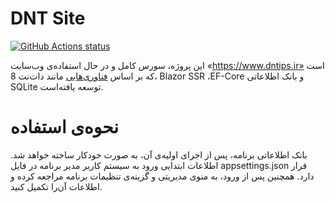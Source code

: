 ﻿# DNT Site

<p align="left">
  <a href="https://github.com/VahidN/DntSite">
     <img alt="GitHub Actions status" src="https://github.com/VahidN/DntSite/workflows/.NET%20Core%20Build/badge.svg">
  </a>
</p>

این پروژه، سورس کامل و در حال استفاده‌ی وب‌سایت «https://www.dntips.ir» است که بر اساس [فناوری‌هایی](https://github.com/VahidN/DntSite/Directory.Packages.props) مانند دات‌نت 8، Blazor SSR ،EF-Core و بانک اطلاعاتی SQLite توسعه یافته‌است.


# نحوه‌ی استفاده
 بانک اطلاعاتی برنامه، پس از اجرای اولیه‌ی آن، به صورت خودکار ساخته خواهد شد. اطلاعات ابتدایی ورود به سیستم کاربر مدیر برنامه در فایل appsettings.json قرار دارد. همچنین پس از ورود، به منوی مدیریتی و گزینه‌ی تنظیمات برنامه مراجعه کرده و اطلاعات آن‌را تکمیل کنید.
